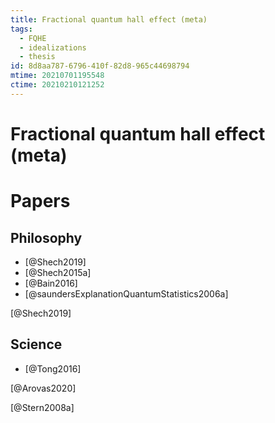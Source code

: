 ```yaml
---
title: Fractional quantum hall effect (meta)
tags:
  - FQHE
  - idealizations
  - thesis
id: 8d8aa787-6796-410f-82d8-965c44698794
mtime: 20210701195548
ctime: 20210210121252
---
```


# Fractional quantum hall effect (meta)

# Papers

## Philosophy

- [@Shech2019]
- [@Shech2015a]
- [@Bain2016]
- [@saundersExplanationQuantumStatistics2006a]

[@Shech2019]

## Science

- [@Tong2016]

[@Arovas2020]

[@Stern2008a]
